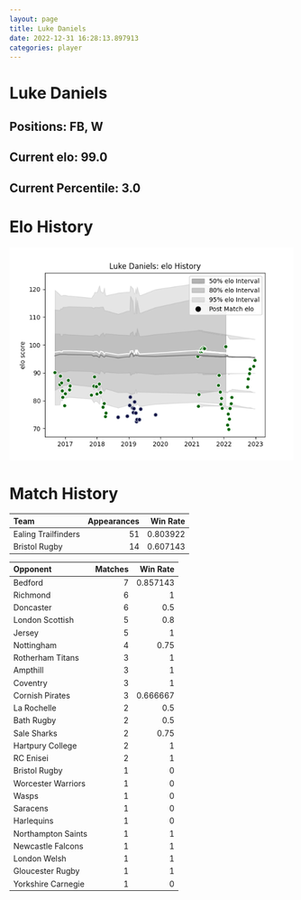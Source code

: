 ```yaml
---  
layout: page  
title: Luke Daniels  
date: 2022-12-31 16:28:13.897913  
categories: player  
---
```

# Luke Daniels

## Positions: FB, W

## Current elo: 99.0

## Current Percentile: 3.0

# Elo History


![elo history](history_LukeDaniels.png)
# Match History


| Team                |   Appearances |   Win Rate |
|:--------------------|--------------:|-----------:|
| Ealing Trailfinders |            51 |   0.803922 |
| Bristol Rugby       |            14 |   0.607143 |

| Opponent           |   Matches |   Win Rate |
|:-------------------|----------:|-----------:|
| Bedford            |         7 |   0.857143 |
| Richmond           |         6 |   1        |
| Doncaster          |         6 |   0.5      |
| London Scottish    |         5 |   0.8      |
| Jersey             |         5 |   1        |
| Nottingham         |         4 |   0.75     |
| Rotherham Titans   |         3 |   1        |
| Ampthill           |         3 |   1        |
| Coventry           |         3 |   1        |
| Cornish Pirates    |         3 |   0.666667 |
| La Rochelle        |         2 |   0.5      |
| Bath Rugby         |         2 |   0.5      |
| Sale Sharks        |         2 |   0.75     |
| Hartpury College   |         2 |   1        |
| RC Enisei          |         2 |   1        |
| Bristol Rugby      |         1 |   0        |
| Worcester Warriors |         1 |   0        |
| Wasps              |         1 |   0        |
| Saracens           |         1 |   0        |
| Harlequins         |         1 |   0        |
| Northampton Saints |         1 |   1        |
| Newcastle Falcons  |         1 |   1        |
| London Welsh       |         1 |   1        |
| Gloucester Rugby   |         1 |   1        |
| Yorkshire Carnegie |         1 |   0        |